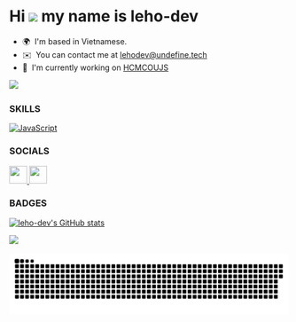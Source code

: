 Hi ![](https://user-images.githubusercontent.com/18350557/176309783-0785949b-9127-417c-8b55-ab5a4333674e.gif) my name is leho-dev
================================================================================================================================

* 🌍  I'm based in Vietnamese.
* ✉️  You can contact me at [lehodev@undefine.tech](mailto:lehodev@undefine.tech)
* 🚀  I'm currently working on [HCMCOUJS](http://journalofscience.ou.edu.vn)

<a href="https://www.github.com/leho-dev" target="_blank" rel="noreferrer"><img
src="https://img.shields.io/github/followers/leho-dev?logo=github&style=for-the-badge&color=0891b2&labelColor=000000" /></a>

### SKILLS


<p align="left">
<a href="https://developer.mozilla.org/en-US/docs/Web/JavaScript" target="_blank" rel="noreferrer"><img src="https://raw.githubusercontent.com/danielcranney/readme-generator/main/public/icons/skills/javascript-colored.svg" width="36" height="36" alt="JavaScript" /></a>
</p>


### SOCIALS

<p align="left"> <a href="https://www.facebook.com/lehodev" target="_blank" rel="noreferrer"> <picture> <source media="(prefers-color-scheme: dark)" srcset="https://raw.githubusercontent.com/danielcranney/readme-generator/main/public/icons/socials/facebook-dark.svg" /> <source media="(prefers-color-scheme: light)" srcset="https://raw.githubusercontent.com/danielcranney/readme-generator/main/public/icons/socials/facebook.svg" /> <img src="https://raw.githubusercontent.com/danielcranney/readme-generator/main/public/icons/socials/facebook.svg" width="32" height="32" /> </picture> </a> <a href="https://www.github.com/leho-dev" target="_blank" rel="noreferrer"> <picture> <source media="(prefers-color-scheme: dark)" srcset="https://raw.githubusercontent.com/danielcranney/readme-generator/main/public/icons/socials/github-dark.svg" /> <source media="(prefers-color-scheme: light)" srcset="https://raw.githubusercontent.com/danielcranney/readme-generator/main/public/icons/socials/github.svg" /> <img src="https://raw.githubusercontent.com/danielcranney/readme-generator/main/public/icons/socials/github.svg" width="32" height="32" /> </picture> </a></p>

### BADGES

<a href="http://www.github.com/leho-dev"><img src="https://github-readme-stats.vercel.app/api?username=leho-dev&show_icons=true&hide=issues,&count_private=true&title_color=3382ed&text_color=ffffff&icon_color=0891b2&bg_color=000000&hide_border=true&show_icons=true" alt="leho-dev's GitHub stats" /></a>

<a href="http://www.github.com/leho-dev"><img src="https://github-readme-streak-stats.herokuapp.com/?user=leho-dev&stroke=ffffff&background=000000&ring=3382ed&fire=3382ed&currStreakNum=ffffff&currStreakLabel=3382ed&sideNums=ffffff&sideLabels=ffffff&dates=ffffff&hide_border=true" /></a>

![](https://github.com/anvyidol/anvyidol/raw/output/dist/github-snake.svg)


